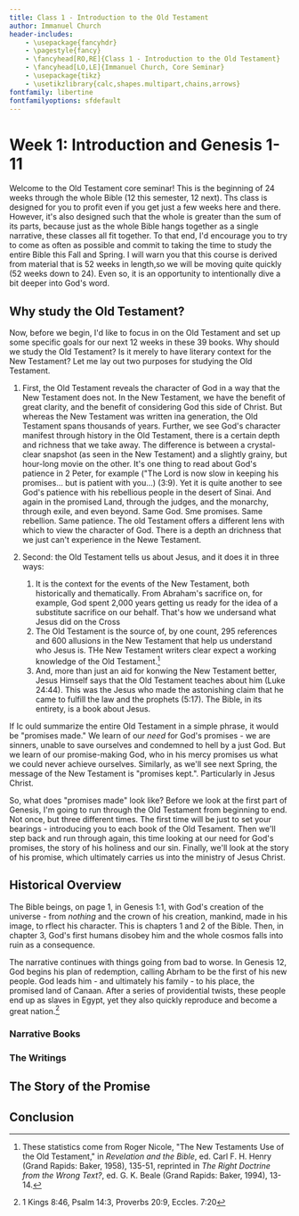 ```yaml
---
title: Class 1 - Introduction to the Old Testament
author: Immanuel Church
header-includes:
    - \usepackage{fancyhdr}
    - \pagestyle{fancy}
    - \fancyhead[RO,RE]{Class 1 - Introduction to the Old Testament}
    - \fancyhead[LO,LE]{Immanuel Church, Core Seminar}
    - \usepackage{tikz}
    - \usetikzlibrary{calc,shapes.multipart,chains,arrows}
fontfamily: libertine
fontfamilyoptions: sfdefault
---
```


# Week 1: Introduction and Genesis 1-11

Welcome to the Old Testament core seminar! This is the beginning of 24 weeks through the whole Bible (12 this semester, 12 next). Ths class is designed for you to profit even if you get just a few weeks here and there. However, it's also designed such that the whole is greater than the sum of its parts, because just as the whole Bible hangs together as a single narrative, these classes all fit together. To that end, I'd encourage you to try to come as often as possible and commit to taking the time to study the entire Bible this Fall and Spring. I will warn you that this course is derived from material that is 52 weeks in length,so we will be moving quite quickly (52 weeks down to 24). Even so, it is an opportunity to intentionally dive a bit deeper into God's word.

## Why study the Old Testament?

Now, before we begin, I'd like to focus in on the Old Testament and set up some specific goals for our next 12 weeks in these 39 books. Why should we study the Old Testament? Is it merely to have literary context for the New Testament? Let me lay out two purposes for studying the Old Testament.

1. First, the Old Testament reveals the character of God in a way that the New Testament does not. In the New Testament, we have the benefit of great clarity, and the benefit of considering God this side of Christ. But whereas the New Testament was written ina  generation, the Old Testament spans thousands of years. Further, we see God's character manifest through history in the Old Testament, there is a certain depth and richness that we take away. The difference is between a crystal-clear snapshot (as seen in the New Testament) and a slightly grainy, but hour-long movie on the other. It's one thing to read about God's patience in 2 Peter, for example ("The Lord is now slow in keeping his promises... but is patient with you...) (3:9). Yet it is quite another to see God's patience with his rebellious people in the desert of Sinai. And again in the promised Land, through the judges, and the monarchy, through exile, and even beyond. Same God. Sme promises. Same rebellion. Same patience. The old Testament offers a different lens with which to view the character of God.  There is a depth an drichness that we just can't experience in the Newe Testament.

1. Second: the Old Testament tells us about Jesus, and it does it in three ways:
   1. It is the context for the events of the New Testament, both historically and thematically. From Abraham's sacrifice on, for example, God spent 2,000 years getting us ready for the idea of a substitute sacrifice on our behalf. That's how we undersand what Jesus did on the Cross
   1. The Old Testament is the source of, by one count, 295 references and 600 allusions in the New Testament that help us understand who Jesus is. THe New Testament writers clear expect a working knowledge of the Old Testament.[^1]
   1. And, more than just an aid for konwing the New Testament better, Jesus Himself says that the Old Testament teaches about him (Luke 24:44). This was the Jesus who made the astonishing claim that he came to fulfill the law and the prophets (5:17). The Bible, in its entirety, is a book about Jesus.

If Ic ould summarize the entire Old Testament in a simple phrase, it would be "promises made." We learn of our _need_ for God's promises - we are sinners, unable to save ourselves and condemned to hell by a just God. But we learn of our promise-making God, who in his mercy promises us what we could never achieve ourselves. Similarly, as we'll see next Spring, the message of the New Testament is "promises kept.". Particularly in Jesus Christ.

So, what does "promises made" look like? Before we look at the first part of Genesis, I'm going to run through the Old Testament from beginning to end. Not once, but three different times. The first time will be just to set your bearings - introducing you to each book of the Old Tesament. Then we'll step back and run through again, this time looking at our need for God's promises, the story of his holiness and our sin. Finally, we'll look at the story of his promise, which ultimately carries us into the ministry of Jesus Christ.

## Historical Overview

The Bible beings, on page 1, in Genesis 1:1, with God's creation of the universe - from _nothing_ and the crown of his creation, mankind, made in his image, to rflect his character. This is chapters 1 and 2 of the Bible. Then, in chapter 3, God's first humans disobey him and the whole cosmos falls into ruin as a consequence.

The narrative continues with things going from bad to worse. In Genesis 12, God begins his plan of redemption, calling Abrham to be the first of his new people. God leads him - and ultimately his family - to his place, the promised land of Canaan. After a series of providential twists, these people end up as slaves in Egypt, yet they also quickly reproduce and become a great nation.[^2]




### Narrative Books

### The Writings

## The Story of the Promise

## Conclusion




[^1]: These statistics come from Roger Nicole, "The New Testaments Use of the Old Testament," in _Revelation and the Bible_, ed. Carl F. H. Henry (Grand Rapids: Baker, 1958), 135-51, reprinted in _The Right Doctrine from the Wrong Text?_, ed. G. K. Beale (Grand Rapids: Baker, 1994), 13-14.
[^2]: 1 Kings 8:46, Psalm 14:3, Proverbs 20:9, Eccles. 7:20
